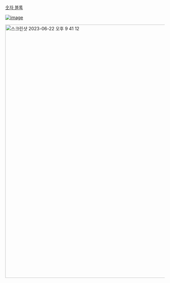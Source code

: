 [숫자 블록](https://school.programmers.co.kr/learn/courses/30/lessons/12923)


[![image](https://github.com/koreaIT-study/programmers/assets/92290312/873cbd8c-c228-40ca-8e68-e3fd139ee819)](https://school.programmers.co.kr/learn/courses/30/lessons/12924)

<img width="802" alt="스크린샷 2023-06-22 오후 9 41 12" src="https://github.com/koreaIT-study/programmers/assets/82895809/195f24ac-2320-471c-bff7-8a14d6f5483b">
